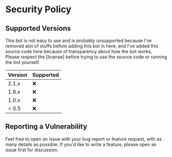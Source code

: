 # Security Policy

## Supported Versions

This bot is not easy to use and is probably unsupported because I've removed alot of stuffs before adding this bot in here,
and I've added this source code here because of transparency about how the bot works, Please respect the [license] before trying to use the soucce code or running the bot yourself. 

| Version | Supported   |
| ------- | ----------- |
| 2.1.x   | :x:         |
| 1.8.x   | :x:         |
| 1.0.x   | :x:         |
| < 0.5   | :x:         |

## Reporting a Vulnerability

Feel free to open an issue with your bug report or feature request, with as many details as possible. If you'd like to write a feature, please open an issue first for discussion.
